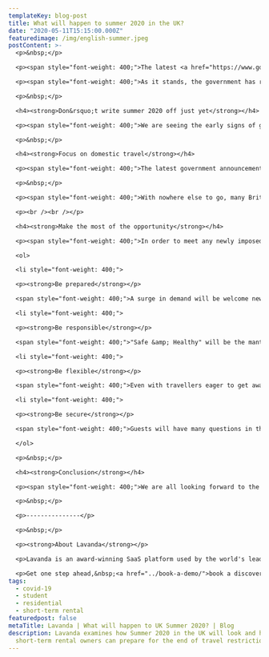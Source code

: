 ```yaml
---
templateKey: blog-post
title: What will happen to summer 2020 in the UK?
date: "2020-05-11T15:15:00.000Z"
featuredimage: /img/english-summer.jpeg
postContent: >-
  <p>&nbsp;</p>

  <p><span style="font-weight: 400;">The latest <a href="https://www.gov.uk/government/speeches/pm-statement-on-coronavirus-11-may-2020" target="_blank" rel="noopener">announcement from the UK government</a> is showing signs that people may finally be able to ease back into the world, albeit at a slower pace than some would like. Many questions are left open at the moment, mainly what will happen to summer 2020 in the UK? The summer is significant for us because it is the high season for school holidays, tourism and family get-togethers. In essence, summer is the time when people travel and the industries that support that travel make the bulk of their revenue.</span></p>

  <p><span style="font-weight: 400;">As it stands, the government has released the first draft of a roadmap that could see some of the hospitality industry return by July - that bodes well for short-term rental operators and accommodation providers with seasonal voids, such as Student blocks where there is a natural void in the summer. A July reopen ensures that the peak month of August will be available to UK travellers, when any schools that may have opened are out and before the anticipated return to normal term times in September. According to the Office of National Statistics <a href="https://www.ons.gov.uk/peoplepopulationandcommunity/leisureandtourism/bulletins/overseastravelandtourism/august2019provisionalresults">report on Overseas Travel and Tourism for August 2019</a>: there were 4.1 million visits to the UK by overseas residents in August 2019. Additionally, there were 9.4 million visits overseas for UK citizens in August 2019 - both were an increase on the 2018 figures. So, it should give some hope that, while August 2020 may not return to the same level of occupancy as before the pandemic, demand should be strong.</span></p>

  <p>&nbsp;</p>

  <h4><strong>Don&rsquo;t write summer 2020 off just yet</strong></h4>

  <p><span style="font-weight: 400;">We are seeing the early signs of green shoots globally. Carnival Cruise lines, beleaguered by their handling of the 1,500 coronavirus cases on nine of their ships, has seen a</span><a href="https://www.travelpulse.com/news/cruise/carnival-bookings-drastically-increase-after-announcing-new-sailing-dates.html"><span style="font-weight: 400;"> </span><span style="font-weight: 400;">200% increase YoY for their return on August 1st</span></a><span style="font-weight: 400;">. In parallel, Disneyland Shanghai announced (at short notice) that their doors would open on May 11. Tickets for the reopening</span><a href="https://www.barrons.com/articles/shanghai-disneyland-tickets-sold-out-in-minutes-disney-stock-is-rising-51588949428"><span style="font-weight: 400;"> </span><span style="font-weight: 400;">sold out in a matter of minutes</span></a><span style="font-weight: 400;"> - a clear indication that pent up travellers are eager to stretch their legs, even if it means adapting to new regulations. Our own data is already showing some positive signs of recovery, with cancellations falling to an all-time daily low since lockdown. We&rsquo;ve also witnessed the highest single days of new bookings over the past week (seen across our entire platform&rsquo;s network of properties).&nbsp;</span></p>

  <p>&nbsp;</p>

  <h4><strong>Focus on domestic travel</strong></h4>

  <p><span style="font-weight: 400;">The latest government announcement stated that international arrivals to the UK by air (except for those from Ireland and France) will be subject to a quarantine measure of 14 days prior to onward travel. This is undoubtedly a blow to the aviation industry as well as the travel and hospitality sectors. The thought of sitting around in a property for 2 weeks at their own expense, after having been locked down for months, will not motivate many international travellers to visit the UK anytime soon. With that knock-on effect, airlines will ground more flights, making flying out of the UK more difficult and expensive. The Health Secretary, also announced that "<a href="https://www.bbc.co.uk/news/business-52632976" target="_blank" rel="noopener">many British people are unlikely to be able to take foreign holidays this summer.</a>"</span></p>

  <p>&nbsp;</p>

  <p><span style="font-weight: 400;">With nowhere else to go, many Britons will turn their focus inward and explore more of what the UK has to offer. In 2019, 46.4 million domestic holiday trips were taken in the UK - 31.6 million of those were short breaks of 1-3 nights (according to the <a href="https://www.visitbritain.org/gb-tourism-survey-2019-overview">VisitBritain GB Tourism Survey 2019</a>). If the UK sees the expected surge in domestic travel, there will be a large increase in demand for accommodation, and many will be looking to avoid areas of high-traffic and shared social spaces such as those in hotels. So how can short-term holiday rental operators, Student and Build-to-rent accommodation providers make the most of this opportunity?</span></p>

  <p><br /><br /></p>

  <h4><strong>Make the most of the opportunity</strong></h4>

  <p><span style="font-weight: 400;">In order to meet any newly imposed government regulations, traveller concerns and ensure safety of guests and your teams, we have provided some tips to take into consideration when getting ready for domestic travellers:</span><span style="font-weight: 400;"><br /><br /></span></p>

  <ol>

  <li style="font-weight: 400;">

  <p><strong>Be prepared</strong></p>

  <span style="font-weight: 400;">A surge in demand will be welcome news but it is devastating to businesses who are unprepared and miss out. While many travellers regularly use OTAs (eg Airbnb, Booking.com) to book their stays, others will be searching for better deals directly, a more premium experience or something entirely different. Offering a direct-booking website is&nbsp; a way to showcase your properties to a wider audience, build your brand, accept payments directly and avoid fees of the OTAs. Be ready now to make the best of this summer.</span><span style="font-weight: 400;"><br /><br /></span></li>

  <li style="font-weight: 400;">

  <p><strong>Be responsible</strong></p>

  <span style="font-weight: 400;">"Safe &amp; Healthy" will be the mantra of the new traveller. Ensure to provide clear information on when and how your property is cleaned, ready to share at a moment&rsquo;s notice. If you have yet to embrace technology to keep this information in real-time, now is the perfect opportunity. Travellers (and possibly governments) will likely expect to see your operation is handled through time-stamped logs and strong audit trails.</span><span style="font-weight: 400;"><br /><br /></span></li>

  <li style="font-weight: 400;">

  <p><strong>Be flexible</strong></p>

  <span style="font-weight: 400;">Even with travellers eager to get away, plans may change last-minute. Be flexible to their needs and you will create a loyal following. With planned Covid-19 tracking apps in place, travellers may need to cancel due to self-isolation; you may need to delay a booking for additional cleaning. Either way, flexibility and calendar management will be crucial to providing a safer and healthier experience for travellers and your team.</span><span style="font-weight: 400;"><br /><br /></span></li>

  <li style="font-weight: 400;">

  <p><strong>Be secure</strong></p>

  <span style="font-weight: 400;">Guests will have many questions in these early stages, it&rsquo;s important that you are able to provide information quickly and allay any concerns. If you are also operating outside of an OTA, you will want the ability to vet your guests. While some providers still use email for guest communications, travellers may not feel as comfortable providing ID information on the web. Adopt a guest communications tool that provides security and storage for sensitive documents and information.</span></li>

  </ol>

  <p>&nbsp;</p>

  <h4><strong>Conclusion</strong></h4>

  <p><span style="font-weight: 400;">We are all looking forward to the day when we can freely move and travel again - and for the first time since the crisis, we are now beginning to see some form of recovery evidenced by data. However, with the world emerging from this crisis in different stages, it&rsquo;s important to note that change may appear in a series of sprints and stalls. We recommend, especially for those with large seasonal voids this summer to expect a surge in domestic demand for alternative accommodation, and ready themselves to explore a mix of short and long-term strategies across your assets. No matter your approach to the market, Lavanda is always available to answer your questions, share our knowledge and help you make the best decisions for your business in this new world.</span></p>

  <p>&nbsp;</p>

  <p>---------------</p>

  <p>&nbsp;</p>

  <p><strong>About Lavanda</strong></p>

  <p>Lavanda is an award-winning SaaS platform used by the world's leading vacation rental, student and multifamily operators to increase NOI through short and medium term rentals. Clients include Greystar, CA Ventures, JLL, Savills and LaSalle amongst others.</p>

  <p>Get one step ahead,&nbsp;<a href="../book-a-demo/">book a discovery call</a>&nbsp;to see how we can help turbocharge your property management company.</p>
tags:
  - covid-19
  - student
  - residential
  - short-term rental
featuredpost: false
metaTitle: Lavanda | What will happen to UK Summer 2020? | Blog
description: Lavanda examines how Summer 2020 in the UK will look and how
  short-term rental owners can prepare for the end of travel restrictions.
---
```

